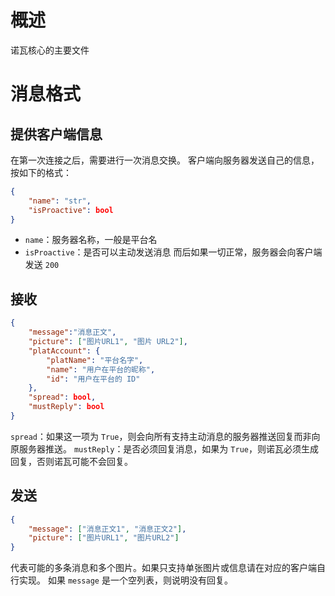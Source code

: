 # 概述
诺瓦核心的主要文件
# 消息格式
## 提供客户端信息
在第一次连接之后，需要进行一次消息交换。
客户端向服务器发送自己的信息，按如下的格式：
```JSON
{
	"name": "str",
	"isProactive": bool
}
```
 - `name`：服务器名称，一般是平台名
 - `isProactive`：是否可以主动发送消息
而后如果一切正常，服务器会向客户端发送 `200`
## 接收
```JSON
{
	"message":"消息正文",
	"picture": ["图片URL1", "图片 URL2"],
	"platAccount": {
		"platName": "平台名字",
		"name": "用户在平台的昵称",
		"id": "用户在平台的 ID"
	},
	"spread": bool,
	"mustReply": bool
}
```
`spread`：如果这一项为 `True`，则会向所有支持主动消息的服务器推送回复而非向原服务器推送。
`mustReply`：是否必须回复消息，如果为 `True`，则诺瓦必须生成回复，否则诺瓦可能不会回复。
## 发送
```JSON
{
	"message": ["消息正文1", "消息正文2"],
	"picture": ["图片URL1", "图片URL2"]
}
```
代表可能的多条消息和多个图片。如果只支持单张图片或信息请在对应的客户端自行实现。
如果 `message` 是一个空列表，则说明没有回复。